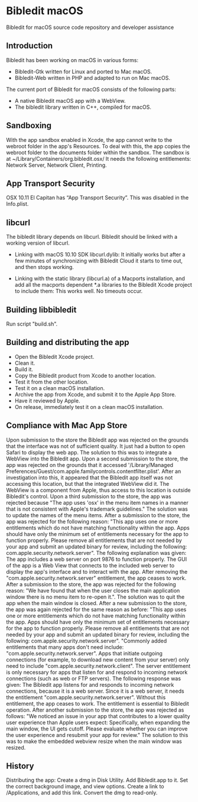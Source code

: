 # Bibledit macOS

Bibledit for macOS source code repository and developer assistance

## Introduction

Bibledit has been working on macOS in various forms:
* Bibledit-Gtk written for Linux and ported to Mac macOS.
* Bibledit-Web written in PHP and adapted to run on Mac macOS.

The current port of Bibledit for macOS consists of the following parts:
* A native Bibledit macOS app with a WebView.
* The bibledit library written in C++, compiled for macOS.

## Sandboxing

With the app sandbox enabled in Xcode, the app cannot write to the webroot folder in the app's Resources. To deal with this, the app copies the webroot folder to the documents folder within the sandbox. The sandbox is at ~/Library/Containers/org.bibledit.osx/
It needs the following entitlements: Network Server, Network Client, Printing.

## App Transport Security

OSX 10.11 El Capitan has “App Transport Security”. This was disabled in the Info.plist.

## libcurl

The bibledit library depends on libcurl. Bibledit should be linked with a working version of libcurl. 

* Linking with macOS 10.10 SDK libcurl.dylib: It initially works but after a few minutes of synchronizing with Bibledit Cloud it starts to time out, and then stops working.

* Linking with the static library (libcurl.a) of a Macports installation, and add all the macports dependent *.a libraries to the Bibledit Xcode project to include them: This works well. No timeouts occur.

## Building libbibledit

Run script "build.sh".

## Building and distributing the app

* Open the Bibledit Xcode project.
* Clean it.
* Build it.
* Copy the Bibledit product from Xcode to another location.
* Test it from the other location.
* Test it on a clean macOS installation.
* Archive the app from Xcode, and submit it to the Apple App Store.
* Have it reviewed by Apple.
* On release, immediately test it on a clean macOS installation.

## Compliance with Mac App Store

Upon submission to the store the Bibledit app was rejected on the grounds that the interface was not of sufficient quality. It just had a button to open Safari to display the web app. The solution to this was to integrate a WebView into the Bibledit app.
Upon a second submission to the store, the app was rejected on the grounds that it accessed '/Library/Managed Preferences/Guest/com.apple.familycontrols.contentfilter.plist'. After an investigation into this, it appeared that the Bibledit app itself was not accessing this location, but that the integrated WebView did it. The WebView is a component from Apple, thus access to this location is outside Bibledit's control.
Upon a third submission to the store, the app was rejected because "The app uses 'osx' in the menu item names in a manner that is not consistent with Apple's trademark guidelines." The solution was to update the names of the menu items.
After a submission to the store, the app was rejected for the following reason: "This app uses one or more entitlements which do not have matching functionality within the app. Apps should have only the minimum set of entitlements necessary for the app to function properly. Please remove all entitlements that are not needed by your app and submit an updated binary for review, including the following: com.apple.security.network.server". The following explanation was given: The app includes a web server on port 9876 to function properly. The GUI of the app is a Web View that connects to the included web server to display the app's interface and to interact with the app. After removing the "com.apple.security.network.server" entitlement, the app ceases to work.
After a submission to the store, the app was rejected for the following reason: "We have found that when the user closes the main application window there is no menu item to re-open it.". The solution was to quit the app when the main window is closed.
After a new submission to the store, the app was again rejected for the same reason as before: "This app uses one or more entitlements which do not have matching functionality within the app. Apps should have only the minimum set of entitlements necessary for the app to function properly. Please remove all entitlements that are not needed by your app and submit an updated binary for review, including the following: com.apple.security.network.server". "Commonly added entitlements that many apps don't need include: "com.apple.security.network.server". Apps that initiate outgoing connections (for example, to download new content from your server) only need to include "com.apple.security.network.client". The server entitlement is only necessary for apps that listen for and respond to incoming network connections (such as web or FTP servers). The following response was given: The Bibledit app listens for and responds to incoming network connections, because it is a web server. Since it is a web server, it needs the entitlement "com.apple.security.network.server". Without this entitlement, the app ceases to work. The entitlement is essential to Bibledit operation.
After another submission to the store, the app was rejected as follows: "We noticed an issue in your app that contributes to a lower quality user experience than Apple users expect: Specifically, when expanding the main window, the UI gets cutoff. Please evaluate whether you can improve the user experience and resubmit your app for review." The solution to this was to make the embedded webview resize when the main window was resized.


## History

Distributing the app:
Create a dmg in Disk Utility.
Add Bibledit.app to it.
Set the correct background image, and view options.
Create a link to /Applications, and add this link.
Convert the dmg to read-only.


